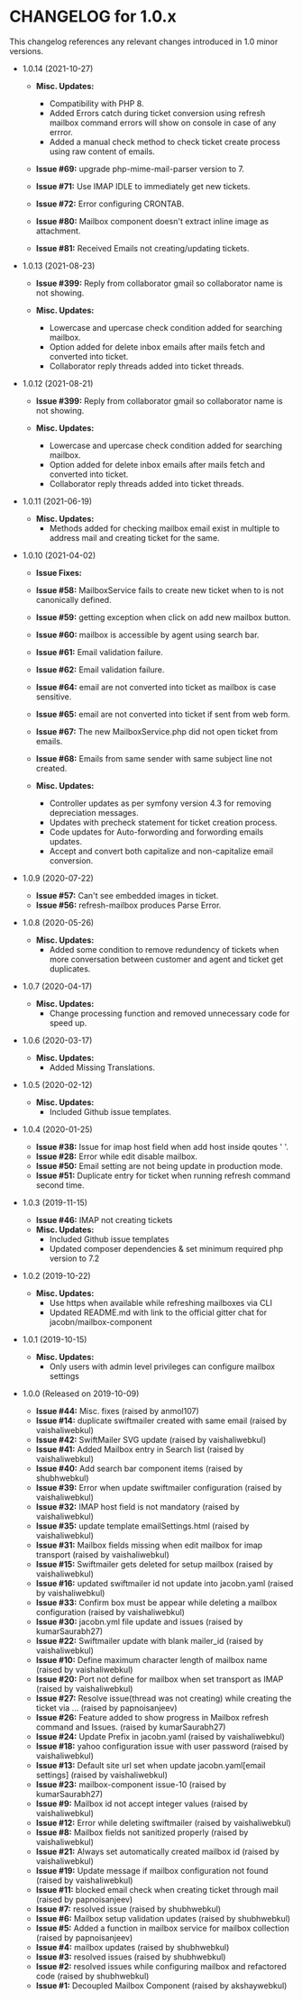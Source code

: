 CHANGELOG for 1.0.x
===================

This changelog references any relevant changes introduced in 1.0 minor versions.

* 1.0.14 (2021-10-27)
    * **Misc. Updates:**
        * Compatibility with PHP 8. 
        * Added Errors catch during ticket conversion using refresh mailbox command errors will show on console  in case of any errror.
        * Added a manual check method to check ticket create process using raw content of emails. 

    * **Issue #69:** upgrade php-mime-mail-parser version to 7.
    * **Issue #71:** Use IMAP IDLE to immediately get new tickets.
    * **Issue #72:** Error configuring CRONTAB.
    * **Issue #80:** Mailbox component doesn't extract inline image as attachment.
    * **Issue #81:** Received Emails not creating/updating tickets.

* 1.0.13 (2021-08-23)
    * **Issue #399:** Reply from collaborator gmail so collaborator name is not showing.

    * **Misc. Updates:**
        * Lowercase and upercase check condition added for searching mailbox.
        * Option added for delete inbox emails after mails fetch and converted into ticket.
        * Collaborator reply threads added into ticket threads.

* 1.0.12 (2021-08-21)
    * **Issue #399:** Reply from collaborator gmail so collaborator name is not showing.

    * **Misc. Updates:**
        * Lowercase and upercase check condition added for searching mailbox.
        * Option added for delete inbox emails after mails fetch and converted into ticket.
        * Collaborator reply threads added into ticket threads.

* 1.0.11 (2021-06-19)
    * **Misc. Updates:**
        * Methods added for checking mailbox email exist in multiple to address mail and       creating ticket for the same.

* 1.0.10 (2021-04-02)

    * **Issue Fixes:**

    * **Issue #58:** MailboxService fails to create new ticket when to is not canonically defined.
    * **Issue #59:** getting exception when click on add new mailbox button.
    * **Issue #60:** mailbox is accessible by agent using search bar.
    * **Issue #61:** Email validation failure.
    * **Issue #62:** Email validation failure.
    * **Issue #64:** email are not converted into ticket as mailbox is case sensitive.
    * **Issue #65:** email are not converted into ticket if sent from web form.
    * **Issue #67:** The new MailboxService.php did not open ticket from emails.
    * **Issue #68:** Emails from same sender with same subject line not created.

    * **Misc. Updates:**
        * Controller updates as per symfony version 4.3 for removing depreciation messages.
        * Updates with precheck statement for ticket creation process.
        * Code updates for Auto-forwording and forwording emails updates.
        * Accept and convert both capitalize and non-capitalize email conversion.

* 1.0.9 (2020-07-22)
    * **Issue #57:** Can't see embedded images in ticket.
    * **Issue #56:** refresh-mailbox produces Parse Error.

* 1.0.8 (2020-05-26)
    * **Misc. Updates:**
        * Added some condition to remove redundency of tickets when more conversation between customer and agent and ticket get duplicates.

* 1.0.7 (2020-04-17)
    * **Misc. Updates:**
        * Change processing function and removed unnecessary code for speed up.

* 1.0.6 (2020-03-17)
    * **Misc. Updates:**
        * Added Missing Translations.

* 1.0.5 (2020-02-12)
    * **Misc. Updates:**
        * Included Github issue templates.

* 1.0.4 (2020-01-25)
    * **Issue #38:** Issue for imap host field when add host inside qoutes ' '.
    * **Issue #28:** Error while edit disable mailbox.
    * **Issue #50:** Email setting are not being update in production mode.
    * **Issue #51:** Duplicate entry for ticket when running refresh command second time.

* 1.0.3 (2019-11-15)
    * **Issue #46:** IMAP not creating tickets
    * **Misc. Updates:**
        * Included Github issue templates
        * Updated composer dependencies & set minimum required php version to 7.2

* 1.0.2 (2019-10-22)
    * **Misc. Updates:**
        * Use https when available while refreshing mailboxes via CLI
        * Updated README.md with link to the official gitter chat for jacobn/mailbox-component

* 1.0.1 (2019-10-15)
    * **Misc. Updates:**
        * Only users with admin level privileges can configure mailbox settings

* 1.0.0 (Released on 2019-10-09)
    * **Issue #44:** Misc. fixes (raised by anmol107)
    * **Issue #14:** duplicate swiftmailer created with same email (raised by vaishaliwebkul)
    * **Issue #42:** SwiftMailer SVG update (raised by vaishaliwebkul)
    * **Issue #41:** Added Mailbox entry in Search  list (raised by vaishaliwebkul)
    * **Issue #40:** Add search bar component items (raised by shubhwebkul)
    * **Issue #39:** Error when update swiftmailer configuration (raised by vaishaliwebkul)
    * **Issue #32:** IMAP host field is not mandatory (raised by vaishaliwebkul)
    * **Issue #35:** update template emailSettings.html (raised by vaishaliwebkul)
    * **Issue #31:** Mailbox fields missing when edit mailbox for imap transport (raised by vaishaliwebkul)
    * **Issue #15:** Swiftmailer gets deleted for setup mailbox (raised by vaishaliwebkul)
    * **Issue #16:** updated swiftmailer id not update into jacobn.yaml (raised by vaishaliwebkul)
    * **Issue #33:** Confirm box must be appear while deleting a mailbox configuration (raised by vaishaliwebkul)
    * **Issue #30:** jacobn.yml file update and issues (raised by kumarSaurabh27)
    * **Issue #22:** Swiftmailer update with blank mailer_id (raised by vaishaliwebkul)
    * **Issue #10:** Define maximum character length of mailbox name (raised by vaishaliwebkul)
    * **Issue #20:** Port not define for mailbox when set transport as IMAP (raised by vaishaliwebkul)
    * **Issue #27:** Resolve issue(thread was not creating) while creating the ticket via … (raised by papnoisanjeev)
    * **Issue #26:** Feature added to show progress in Mailbox refresh command and Issues. (raised by kumarSaurabh27)
    * **Issue #24:** Update Prefix in jacobn.yaml (raised by vaishaliwebkul)
    * **Issue #18:** yahoo configuration issue with user password  (raised by vaishaliwebkul)
    * **Issue #13:** Default site url set when update jacobn.yaml[email settings] (raised by vaishaliwebkul)
    * **Issue #23:** mailbox-component issue-10 (raised by kumarSaurabh27)
    * **Issue #9:** Mailbox id not accept integer values  (raised by vaishaliwebkul)
    * **Issue #12:** Error while deleting swiftmailer (raised by vaishaliwebkul)
    * **Issue #8:** Mailbox fields not sanitized properly (raised by vaishaliwebkul)
    * **Issue #21:** Always set automatically created mailbox id  (raised by vaishaliwebkul)
    * **Issue #19:** Update message if mailbox configuration not found (raised by vaishaliwebkul)
    * **Issue #11:** blocked email check when creating ticket through mail (raised by papnoisanjeev)
    * **Issue #7:** resolved issue (raised by shubhwebkul)
    * **Issue #6:** Mailbox setup validation updates (raised by shubhwebkul)
    * **Issue #5:** Added a function in mailbox service for mailbox collection (raised by papnoisanjeev)
    * **Issue #4:** mailbox updates (raised by shubhwebkul)
    * **Issue #3:** resolved issues (raised by shubhwebkul)
    * **Issue #2:** resolved issues while configuring mailbox and refactored code (raised by shubhwebkul)
    * **Issue #1:** Decoupled Mailbox Component (raised by akshaywebkul)
